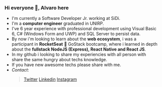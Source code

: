 ### Hi everyone 👋, Alvaro here

- I'm currently a Software Developer Jr. working at SiDi.
- I'm a **computer engineer** graduated in UNIRP.
- I've 6 year experience with professional development using Visual Basic 6, C# (Windows Form and UWP) and SQL Server to persist data.
- By now i'm looking to learn about the **web ecosystem**, i was a participant in **RocketSeat** 🚀 GoStack bootcamp, where i learned in depth about the **fullstack NodeJS (Express), React Native and React JS**.
- In my github i looking to share my experiencies with all person with share the same hungry about techs knowledge.
- If you have new awesome techs please share with me.
- *Contact*: 
  > [Twitter](https://twitter.com/AlvaroSouzSilva) 
  > [Linkedin](https://www.linkedin.com/in/alvarosouzaesilva) 
  > [Instagram](https://www.instagram.com/alvarosouza_s)

